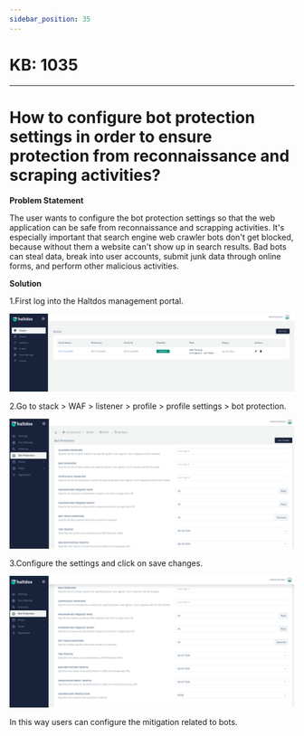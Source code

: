 ```yaml
---
sidebar_position: 35
---
```


# KB: 1035
-----------


# How to configure bot protection settings in order to ensure protection from reconnaissance and scraping activities?

**Problem Statement**

The user wants to configure the bot protection settings so that the web application can be safe from reconnaissance and scrapping activities. It's especially important that search engine web crawler bots don't get blocked, because without them a website can't show up in search results. Bad bots can steal data, break into user accounts, submit junk data through online forms, and perform other malicious activities.

**Solution**

1.First log into the Haltdos management portal.

![kb-1035](/img/waf/v6/kb/d2.png)

2.Go to stack > WAF > listener > profile > profile settings > bot protection.

![kb-1035](/img/waf/v6/kb/bot1.png)

3.Configure the settings and click on save changes.

![kb-1035](/img/waf/v6/kb/bot2.png)


In this way users can configure the mitigation related to bots.


